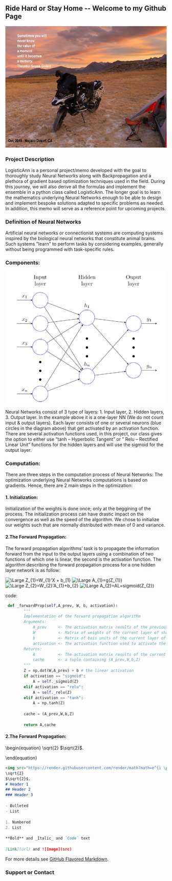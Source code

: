 ## Ride Hard or Stay Home -- Welcome to my Github Page 
![](Memory.jpg)


### Project Description
LogisticAnn is a personal project/memo developed with the goal to thoroughly study Neural Networks along with Backpropagation and a plethora of gradient based optimization techniques used in the field.  During this journey, we will also derive all the formulas and implement the ensemble in a python class called LogisticAnn. The longer goal is to learn the mathematics underlying Neural Networks enough to be able to design and implement bespoke solutions adapted to specific problems as needed. In addition, this memo will serve as a reference point for upcoming projects. 

### Definition of Neural Networks
Artificial neural networks or connectionist systems are computing systems inspired by the biological neural networks that constitute animal brains. Such systems "learn" to perform tasks by considering examples, generally without being programmed with task-specific rules.

### Components:
![](NN.png)

Neural Networks consist of 3 type of layers: 1. Input layer, 2. Hidden layers, 3. Output layer. In the example above it is a one-layer NN (We do not count input & output layers). Each layer consists of one or several neurons (blue circles in the diagram above) that get activated by an activation function. There are several activation functions used, in this project, our class gives the option to either use “tanh – Hyperbolic Tangent” or ” Relu – Rectified Linear Unit” functions for the hidden layers and will use the sigmoid for the output layer. 

### Computation:
There are three steps in the computation process of Neural Networks: 
The optimization underlying Neural Networks computations is based on gradients. Hence, there are 2 main steps in the optimization: 
#### 1. Initialization:
Initialization of the weights is done once; only at the beggining of the process. The initialization process can have drastic impact on the convergence as well as the speed of the algorithm. We chose to initialize our weights such that are normally distributed with mean of 0 and variance.

#### 2.The Forward Propagation:  
  The forward propagation algorithms’ task is to propagate the information forward from the input to the output layers using a          combination of two functions of which one is linear, the second is the activation function. The algorithm describing the forward propagation process for a one hidden layer network is as follow:

<img src="https://latex.codecogs.com/svg.latex?\Large&space;Z_{1}=W_{1}'X+b_{1}" title="\Large Z_{1}=W_{1}'X + b_[1}" />

<img src="https://latex.codecogs.com/svg.latex?\Large&space;A_{1}=g(Z_{1})" title="\Large A_{1}=g(Z_{1})" />

<img src="https://latex.codecogs.com/svg.latex?\Large&space;Z_{2}=W_{2}'A_{1}+b_{2}" title="\Large Z_{2}=W_{2}'A_{1}+b_{2}" />

<img src="https://latex.codecogs.com/svg.latex?\Large&space;A_{2}=AL=sigmoid(Z_{2})" title="\Large A_{2}=AL=sigmoid(Z_{2})" />

code:
```python
 def _forwardProp(self,A_prev, W, b, activation):
        """
        Implementation of the forward propagation algorithm
        Arguments:
            A_prev     <- The activation matrix results of the previous layer of shape (number of nodes in the previous layer, m)
            W          <- Matrix of weights of the current layer of shape (number of nodes in the current layer, number of nodes in the previous layer)
            b          <- Matrix of bais units of the current layer of shape (number of nodes in the current layer,1)
            activation <- The activation function used to activate the current layer. stored as a text string: "sigmoid","relu" or "tanh"
        Returns:
            A          <- The activation matrix results of the current layer of shape (number of nodes in the current layer, m)
            cache      <- a tuple containing (A_prev,W,b,Z)
        """
        Z = np.dot(W,A_prev) + b # the linear activation
        if activation == "sigmoid":
            A = self._sigmoid(Z)
        elif activation == "relu":
            A = self._relu(Z)
        elif activation == "tanh":
            A = np.tanh(Z)
        
        cache = (A_prev,W,b,Z)
        
        return A,cache

```
#### 2.The Forward Propagation: 
\begin{equation}
\sqrt{2}
$\sqrt{2}$.

\end{equation}



```markdown
<img src="https://render.githubusercontent.com/render/math?math=e^{i \pi} = -1">
\sqrt{2}
$\sqrt{2}$.
# Header 1
## Header 2
### Header 3

- Bulleted
- List

1. Numbered
2. List

**Bold** and _Italic_ and `Code` text

[Link](url) and ![Image](src)
```

For more details see [GitHub Flavored Markdown](https://guides.github.com/features/mastering-markdown/).



### Support or Contact

